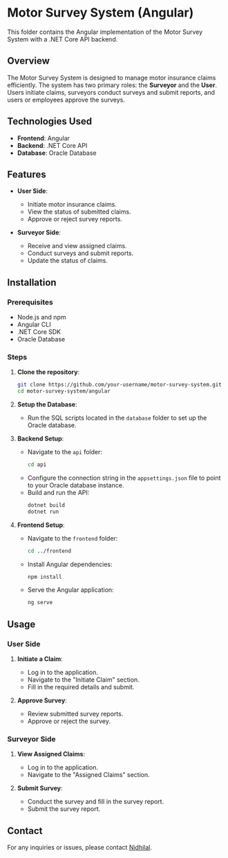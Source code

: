 # Motor Survey System (Angular)

This folder contains the Angular implementation of the Motor Survey System with a .NET Core API backend.

## Overview

The Motor Survey System is designed to manage motor insurance claims efficiently. The system has two primary roles: the **Surveyor** and the **User**. Users initiate claims, surveyors conduct surveys and submit reports, and users or employees approve the surveys.

## Technologies Used

- **Frontend**: Angular
- **Backend**: .NET Core API
- **Database**: Oracle Database

## Features

- **User Side**:
  - Initiate motor insurance claims.
  - View the status of submitted claims.
  - Approve or reject survey reports.

- **Surveyor Side**:
  - Receive and view assigned claims.
  - Conduct surveys and submit reports.
  - Update the status of claims.

## Installation

### Prerequisites

- Node.js and npm
- Angular CLI
- .NET Core SDK
- Oracle Database

### Steps

1. **Clone the repository**:
    ```bash
    git clone https://github.com/your-username/motor-survey-system.git
    cd motor-survey-system/angular
    ```

2. **Setup the Database**:
   - Run the SQL scripts located in the `database` folder to set up the Oracle database.

3. **Backend Setup**:
   - Navigate to the `api` folder:
     ```bash
     cd api
     ```
   - Configure the connection string in the `appsettings.json` file to point to your Oracle database instance.
   - Build and run the API:
     ```bash
     dotnet build
     dotnet run
     ```

4. **Frontend Setup**:
   - Navigate to the `frontend` folder:
     ```bash
     cd ../frontend
     ```
   - Install Angular dependencies:
     ```bash
     npm install
     ```
   - Serve the Angular application:
     ```bash
     ng serve
     ```

## Usage

### User Side

1. **Initiate a Claim**:
   - Log in to the application.
   - Navigate to the "Initiate Claim" section.
   - Fill in the required details and submit.

2. **Approve Survey**:
   - Review submitted survey reports.
   - Approve or reject the survey.

### Surveyor Side

1. **View Assigned Claims**:
   - Log in to the application.
   - Navigate to the "Assigned Claims" section.

2. **Submit Survey**:
   - Conduct the survey and fill in the survey report.
   - Submit the survey report.

## Contact

For any inquiries or issues, please contact [Nidhilal](mailto:msnidhilal16@gmail.com).
